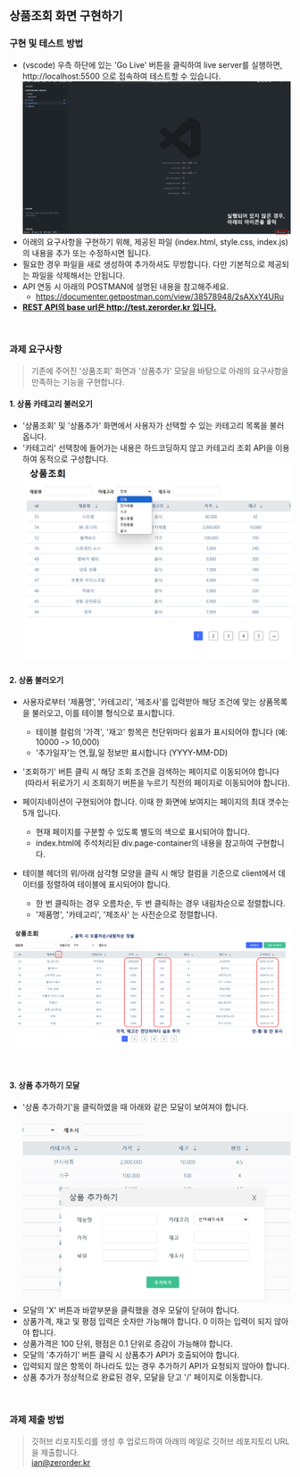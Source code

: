 ## 상품조회 화면 구현하기

### 구현 및 테스트 방법
- (vscode) 우측 하단에 있는 'Go Live' 버튼을 클릭하여 live server를 실행하면, http://localhost:5500 으로 접속하여 테스트할 수 있습니다. 
![ex_screenshot](./image/ex1.png)
- 아래의 요구사항을 구현하기 위해, 제공된 파일 (index.html, style.css, index.js)의 내용을 추가 또는 수정하시면 됩니다.
- 필요한 경우 파일을 새로 생성하여 추가하셔도 무방합니다. 다만 기본적으로 제공되는 파일을 삭제해서는 안됩니다.
- API 연동 시 아래의 POSTMAN에 설명된 내용을 참고해주세요.
    -  https://documenter.getpostman.com/view/38578948/2sAXxY4URu
- <b><u>REST API의 base url은 http://test.zerorder.kr 입니다.</u></b>

<br/>

### 과제 요구사항

> 기존에 주어진 '상품조회' 화면과 '상품추가' 모달을 바탕으로 아래의 요구사항을 만족하는 기능을 구현합니다.


#### 1. 상품 카테고리 불러오기
- '상품조회' 및 '상품추가' 화면에서 사용자가 선택할 수 있는 카테고리 목록을 불러옵니다.
- '카테고리' 선택창에 들어가는 내용은 하드코딩하지 않고 카테고리 조회 API을 이용하여 동적으로 구성합니다.
![ex_screenshot](./image/ex6.png)

#### 2. 상품 불러오기
- 사용자로부터 '제품명', '카테고리', '제조사'를 입력받아 해당 조건에 맞는 상품목록을 불러오고, 이를 테이블 형식으로 표시합니다.
    - 테이블 컬럼의 '가격', '재고' 항목은 천단위마다 쉼표가 표시되어야 합니다 (예: 10000 -> 10,000)
    - '추가일자'는 연,월,일 정보만 표시합니다 (YYYY-MM-DD)

- '조회하기' 버튼 클릭 시 해당 조회 조건을 검색하는 페이지로 이동되어야 합니다 &nbsp;(따라서 뒤로가기 시 조회하기 버튼을 누르기 직전의 페이지로 이동되어야 합니다).
- 페이지네이션이 구현되어야 합니다. 이때 한 화면에 보여지는 페이지의 최대 갯수는 5개 입니다.
    - 현재 페이지를 구분할 수 있도록 별도의 색으로 표시되어야 합니다.
    - index.html에 주석처리된 div.page-container의 내용을 참고하여 구현합니다.
- 테이블 헤더의 위/아래 삼각형 모양을 클릭 시 해당 컬럼을 기준으로 client에서 데이터를 정렬하여 테이블에 표시되어야 합니다.
    - 한 번 클릭하는 경우 오름차순, 두 번 클릭하는 경우 내림차순으로 정렬합니다.  
    - '제품명', '카테고리', '제조사' 는 사전순으로 정렬합니다. 

![ex_screenshot](./image/ex3.png)

<br/>

#### 3. 상품 추가하기 모달
- '상품 추가하기'을 클릭하였을 때 아래와 같은 모달이 보여져야 합니다.
![ex_screenshot](./image/ex5.png)
- 모달의 'X' 버튼과 바깥부분을 클릭했을 경우 모달이 닫혀야 합니다.
- 상품가격, 재고 및 평점 입력은 숫자만 가능해야 합니다. 0 이하는 입력이 되지 않아야 합니다.
- 상품가격은 100 단위, 평점은 0.1 단위로 증감이 가능해야 합니다. 
- 모달의 '추가하기' 버튼 클릭 시 상품추가 API가 호출되어야 합니다.
- 입력되지 않은 항목이 하나라도 있는 경우 추가하기 API가 요청되지 않아야 합니다.
- 상품 추가가 정상적으로 완료된 경우, 모달을 닫고 '/' 페이지로 이동합니다.

<br/>

### 과제 제출 방법


> 깃허브 리포지토리를 생성 후 업로드하여 아래의 메일로 깃허브 레포지토리 URL을 제출합니다. 
> <br/>
> ian@zerorder.kr